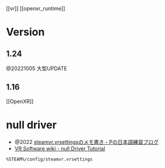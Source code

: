 [[vr]] [[openxr_runtime]]
# Version
## 1.24
@20221005 大型UPDATE

## 1.16
[[OpenXR]]

# null driver
- @2022 [steamvr.vrsettingsのメモ書き - Ρの日本語練習ブログ](https://ugokutennp.hatenablog.com/entry/2022/02/10/222621)
- [VR Software wiki - null Driver Tutorial](https://sites.google.com/view/brown-vr-sw-review-2018/vr-hardware/hardware-emulators/null-driver-tutorial)

`%STEAM%/config/steamvr.vrsettings`
